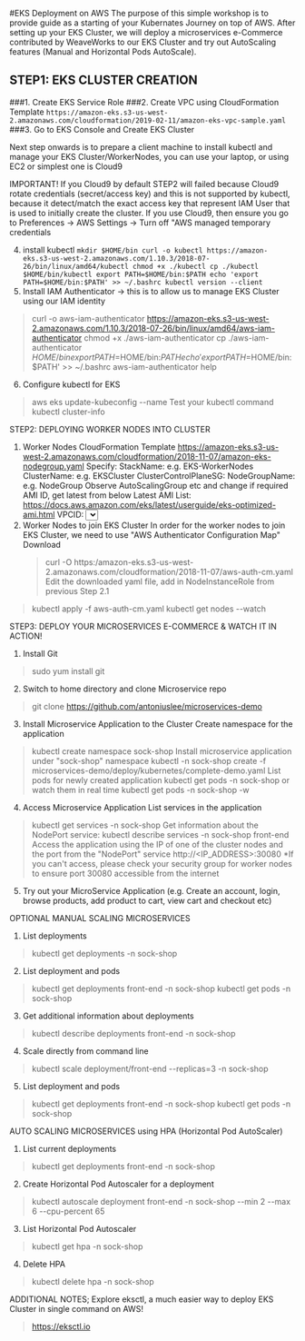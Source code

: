 #EKS Deployment on AWS
The purpose of this simple workshop is to provide guide as a starting of your Kubernates Journey on top of AWS.
After setting up your EKS Cluster, we will deploy a microservices e-Commerce contributed by WeaveWorks to our EKS Cluster 
and try out AutoScaling features (Manual and Horizontal Pods AutoScale).

## STEP1: EKS CLUSTER CREATION
###1. Create EKS Service Role
###2. Create VPC using CloudFormation Template
  `https://amazon-eks.s3-us-west-2.amazonaws.com/cloudformation/2019-02-11/amazon-eks-vpc-sample.yaml`
###3. Go to EKS Console and Create EKS Cluster

Next step onwards is to prepare a client machine to install kubectl and manage your EKS Cluster/WorkerNodes, 
you can use your laptop, or using EC2 or simplest one is Cloud9

IMPORTANT! If you Cloud9 by default STEP2 will failed because Cloud9 rotate credentials (secret/access key) 
and this is not supported by kubectl, because it detect/match the exact access key that represent 
IAM User that is used to initially create the cluster.
If you use Cloud9, then ensure you go to Preferences -> AWS Settings -> Turn off "AWS managed temporary credentials

4. install kubectl
   `mkdir $HOME/bin
   curl -o kubectl https://amazon-eks.s3-us-west-2.amazonaws.com/1.10.3/2018-07-26/bin/linux/amd64/kubectl
   chmod +x ./kubectl
   cp ./kubectl $HOME/bin/kubectl
   export PATH=$HOME/bin:$PATH
   echo 'export PATH=$HOME/bin:$PATH' >> ~/.bashrc
   kubectl version --client`
5. Install IAM Authenticator -> this is to allow us to manage EKS Cluster using our IAM identity
  > curl -o aws-iam-authenticator https://amazon-eks.s3-us-west-2.amazonaws.com/1.10.3/2018-07-26/bin/linux/amd64/aws-iam-authenticator
  > chmod +x ./aws-iam-authenticator
  > cp ./aws-iam-authenticator $HOME/bin
  > export PATH=$HOME/bin:$PATH
  > echo 'export PATH=$HOME/bin:$PATH' >> ~/.bashrc
  > aws-iam-authenticator help
6. Configure kubectl for EKS
  > aws eks update-kubeconfig --name <EKS CLuster Name>
  Test your kubectl command
  > kubectl cluster-info

STEP2: DEPLOYING WORKER NODES INTO CLUSTER
1. Worker Nodes CloudFormation Template
  https://amazon-eks.s3-us-west-2.amazonaws.com/cloudformation/2018-11-07/amazon-eks-nodegroup.yaml
  Specify:
    StackName: e.g. EKS-WorkerNodes
    ClusterName: e.g. EKSCluster
    ClusterControlPlaneSG: <find EKS-VPC-ControlPlaneSecurityGroup>
    NodeGroupName: e.g. NodeGroup
    Observe AutoScalingGroup etc and change if required
    AMI ID, get latest from below
      Latest AMI List:
      https://docs.aws.amazon.com/eks/latest/userguide/eks-optimized-ami.html
    VPCID: <Select VPC created using CloudFormation Template in STEP1.2>
    Subnets: <Select all 3 "EKS-VPC" available subnets created using CloudFormation Template in STEP1.2>
    KeyName: EC2KeyPair to SSH to the node
  Proceed with Stack creation, once completed, go to "Output" and get "NodeInstanceRole" ARN for next step
2. Worker Nodes to join EKS Cluster
  In order for the worker nodes to join EKS Cluster, we need to use "AWS Authenticator Configuration Map"
  Download
    > curl -O https:/amazon-eks.s3-us-west-2.amazonaws.com/cloudformation/2018-11-07/aws-auth-cm.yaml
  Edit the downloaded yaml file, add in NodeInstanceRole from previous Step 2.1
  > kubectl apply -f aws-auth-cm.yaml
  > kubectl get nodes --watch

STEP3: DEPLOY YOUR MICROSERVICES E-COMMERCE & WATCH IT IN ACTION!
1. Install Git
  > sudo yum install git
2. Switch to home directory and clone Microservice repo
  > git clone https://github.com/antoniuslee/microservices-demo
3. Install Microservice Application to the Cluster
  Create namespace for the application
  > kubectl create namespace sock-shop
  Install microservice application under "sock-shop" namespace
  > kubectl -n sock-shop create -f microservices-demo/deploy/kubernetes/complete-demo.yaml
  List pods for newly created application
  > kubectl get pods -n sock-shop
  or watch them in real time
  > kubectl get pods -n sock-shop -w
4. Access Microservice Application
  List services in the application
  > kubectl get services -n sock-shop
  Get information about the NodePort service:
  > kubectl describe services -n sock-shop front-end
  Access the application using the IP of one of the cluster nodes and the port from the "NodePort" service
  > http://<IP_ADDRESS>:30080
  *If you can't access, please check your security group for worker nodes to ensure port 30080 accessible from the internet
5. Try out your MicroService Application (e.g. Create an account, login, browse products, add product to cart, view cart and checkout etc)

OPTIONAL
MANUAL SCALING MICROSERVICES
1. List deployments
  > kubectl get deployments -n sock-shop
2. List deployment and pods
  > kubectl get deployments front-end -n sock-shop
  > kubectl get pods -n sock-shop
3. Get additional information about deployments
  > kubectl describe deployments front-end -n sock-shop
4. Scale directly from command line
  > kubectl scale deployment/front-end --replicas=3 -n sock-shop
5. List deployment and pods
  > kubectl get deployments front-end -n sock-shop
  > kubectl get pods -n sock-shop

AUTO SCALING MICROSERVICES using HPA (Horizontal Pod AutoScaler)
1. List current deployments
  > kubectl get deployments front-end -n sock-shop
2. Create Horizontal Pod Autoscaler for a deployment
  > kubectl autoscale deployment front-end -n sock-shop --min 2 --max 6 --cpu-percent 65
3. List Horizontal Pod Autoscaler
  > kubectl get hpa -n sock-shop
4. Delete HPA
  > kubectl delete hpa -n sock-shop <HPA>
  
  
ADDITIONAL NOTES;
Explore eksctl, a much easier way to deploy EKS Cluster in single command on AWS!
> https://eksctl.io
